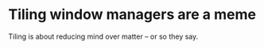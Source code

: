 # Tiling window managers are a meme

Tiling is about reducing mind over matter &ndash; or so they say.
